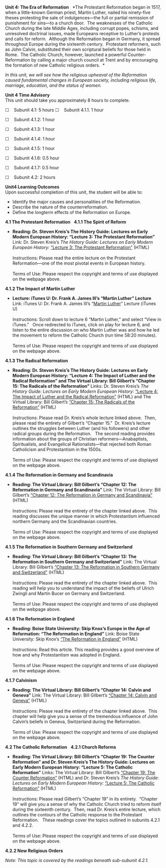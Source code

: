 **Unit 4: The Era of Reformation** <span id="4"></span> 
*The Protestant Reformation began in 1517, when a little-known German
priest, Martin Luther, nailed his ninety-five theses protesting the sale
of indulgences—the full or partial remission of punishment for sins—to a
church door.  The weaknesses of the Catholic Church during the late
Middle Ages, including corrupt popes, schisms, and unresolved doctrinal
issues, made Europeans receptive to Luther’s protests and calls for
reform.  Although the Reformation began in Germany, it spread throughout
Europe during the sixteenth century.  Protestant reformers, such as John
Calvin, substituted their own scriptural beliefs for those held in Rome.
 The Catholic Church, however, launched a powerful Counter-Reformation
by calling a major church council at Trent and by encouraging the
formation of new Catholic religious orders.  *  
  
 *In this unit, we will see how the religious upheaval of the
Reformation caused fundamental changes in European society, including
religious life, marriage, education, and the status of women.*

**Unit 4 Time Advisory**  
This unit should take you approximately 8 hours to complete.  
  
 ☐    Subunit 4.1: 5 hours
☐    Subunit 4.1.1. 1 hour

☐    Subunit 4.1.2: 1 hour

☐    Subunit 4.1.3: 1 hour

☐    Subunit 4.1.4: 1 hour

☐    Subunit 4.1.5: 1 hour

☐    Subunit 4.1.6: 0.5 hour

☐    Subunit 4.1.7: 0.5 hour

☐    Subunit 4.2: 2 hours

**Unit4 Learning Outcomes**  
Upon successful completion of this unit, the student will be able to:

-   Identify the major causes and personalities of the Reformation.
-   Describe the nature of the counterreformation.
-   Define the longterm effects of the Reformation on Europe.

**4.1 The Protestant Reformation** <span id="4.1"></span> 
**4.1.1 The Spirit of Reform** <span id="4.1.1"></span> 
-   **Reading: Dr. Steven Kreis’s The History Guide: Lectures on Early
    Modern European History: “Lecture 3: The Protestant Reformation”**
    Link: Dr. Steven Kreis’s *The History Guide: Lectures on Early
    Modern European History:* [“Lecture 3: The Protestant
    Reformation”](http://www.historyguide.org/earlymod/lecture3c.html) (HTML)  
        
     Instructions: Please read the entire lecture on the Protestant
    Reformation—one of the most pivotal events in European history.  
        
     Terms of Use: Please respect the copyright and terms of use
    displayed on the webpage above.

**4.1.2 The Impact of Martin Luther** <span id="4.1.2"></span> 
-   **Lecture: iTunes U: Dr. Frank A. James III’s “Martin Luther”
    Lecture**
    Link: iTunes U: Dr. Frank A. James III’s “[Martin
    Luther](http://itunes.apple.com/us/podcast/martin-luther/id378878755?i=84251676)”
    Lecture (iTunes U)  
        
     Instructions: Scroll down to lecture 6 “Martin Luther,” and select
    “View in iTunes.”   Once redirected to iTunes, click on play for
    lecture 6, and listen to the entire discussion on who Martin Luther
    was and how he led the movement to reform the Catholic Church (run
    time 58:20 minutes).    
        
     Terms of Use: Please respect the copyright and terms of use
    displayed on the webpage above.

**4.1.3 The Radical Reformation** <span id="4.1.3"></span> 
-   **Reading: Dr. Steven Kreis’s The History Guide: Lectures on Early
    Modern European History: “Lecture 4: The Impact of Luther and the
    Radical Reformation” and The Virtual Library: Bill Gilbert’s
    “Chapter 15: The Radicals of the Reformation”**
    Links: Dr. Steven Kreis’s *The History Guide: Lectures on Early
    Modern European History:* [“Lecture 4: The Impact of Luther and the
    Radical
    Reformation”](http://www.historyguide.org/earlymod/lecture4c.html)
    (HTML) and The Virtual Library: Bill Gilbert’s [“Chapter 15: The
    Radicals of the
    Reformation”](http://vlib.iue.it/carrie/texts/carrie_books/gilbert/15.html)
    (HTML)  
        
     Instructions: Please read Dr. Kreis’s whole lecture linked above.
     Then, please read the entirety of Gilbert’s “Chapter 15.”  Dr.
    Kreis’s lecture outlines the struggles between Luther (and his
    followers) and other radical groups during the Reformation.   The
    second reading provides information about the groups of Christian
    reformers—Anabaptists, Spiritualists, and Evangelical
    Rationalists—that rejected both Roman Catholicism and Protestantism
    in the 1500s.     
        
     Terms of Use: Please respect the copyright and terms of use
    displayed on the webpage above.

**4.1.4 The Reformation in Germany and Scandinavia** <span
id="4.1.4"></span> 
-   **Reading: The Virtual Library: Bill Gilbert’s “Chapter 12: The
    Reformation in Germany and Scandinavia”**
    Link: The Virtual Library: Bill Gilbert’s [“Chapter 12: The
    Reformation in Germany and
    Scandinavia”](http://vlib.iue.it/carrie/texts/carrie_books/gilbert/12.html)
    (HTML)  
        
     Instructions: Please read the entirety of the chapter linked above.
     This reading discusses the unique manner in which Protestantism
    influenced northern Germany and the Scandinavian countries.       
        
     Terms of Use: Please respect the copyright and terms of use
    displayed on the webpage above.

**4.1.5 The Reformation in Southern Germany and Switzerland** <span
id="4.1.5"></span> 
-   **Reading: The Virtual Library: Bill Gilbert’s “Chapter 13: The
    Reformation in Southern Germany and Switzerland”**
    Link: The Virtual Library: Bill Gilbert’s [“Chapter 13: The
    Reformation in Southern Germany and
    Switzerland”](http://vlib.iue.it/carrie/texts/carrie_books/gilbert/13.html)
    (HTML)  
        
     Instructions: Please read the entirety of the chapter linked
    above.  This reading will help you to understand the impact of the
    beliefs of Ulrich Zwingli and Martin Bucer on Germany and
    Switzerland.  
        
     Terms of Use: Please respect the copyright and terms of use
    displayed on the webpage above.

**4.1.6 The Reformation in England** <span id="4.1.6"></span> 
-   **Reading: Boise State University: Skip Knox’s Europe in the Age of
    Reformation: “The Reformation in England”**
    Link: Boise State University: Skip Knox’s [“The Reformation in
    England”](http://europeanhistory.boisestate.edu/reformation/england/reforminengland.shtml)
    (HTML)  
        
     Instructions: Read this article. This reading provides a good
    overview of how and why Protestantism was adopted in England.  
        
     Terms of Use: Please respect the copyright and terms of use
    displayed on the webpage above.

**4.1.7 Calvinism** <span id="4.1.7"></span> 
-   **Reading: The Virtual Library: Bill Gilbert’s “Chapter 14: Calvin
    and Geneva”**
    Link: The Virtual Library: Bill Gilbert’s [“Chapter 14: Calvin and
    Geneva”](http://vlib.iue.it/carrie/texts/carrie_books/gilbert/14.html)
    (HTML)  
        
     Instructions: Please read the entirety of the chapter linked above.
     This chapter will help give you a sense of the tremendous influence
    of John Calvin’s beliefs in Geneva, Switzerland during the
    Reformation.  
        
     Terms of Use: Please respect the copyright and terms of use
    displayed on the webpage above.

**4.2 The Catholic Reformation** <span id="4.2"></span> 
**4.2.1 Church Reforms** <span id="4.2.1"></span> 
-   **Reading: The Virtual Library: Bill Gilbert’s “Chapter 19: The
    Counter Reformation” and Dr. Steven Kreis’s The History Guide:
    Lectures on Early Modern European History: “Lecture 5: The Catholic
    Reformation”**
    Links: The Virtual Library: Bill Gilbert’s [“Chapter 19: The Counter
    Reformation”](http://vlib.iue.it/carrie/texts/carrie_books/gilbert/19.html)
    (HTML) and Dr. Steven Kreis’s *The History Guide: Lectures on Early
    Modern European History:* [“Lecture 5: The Catholic
    Reformation”](http://www.historyguide.org/earlymod/lecture5c.html)
    (HTML)  
        
     Instructions: Please read Gilbert’s “Chapter 19” in its entirety. 
    “Chapter 19” will give you a sense of why the Catholic Church tried
    to reform itself during the sixteenth century.  Then, read Dr.
    Kreis’s entire lecture, which outlines the contours of the Catholic
    response to the Protestant Reformation.   These readings cover the
    topics outlined in subunits 4.2.1 and 4.2.2.  
        
     Terms of Use: Please respect the copyright and terms of use
    displayed on the webpage above.

**4.2.2 New Religious Orders** <span id="4.2.2"></span> 

*Note: This topic is covered by the readings beneath sub-subunit 4.2.1.*


